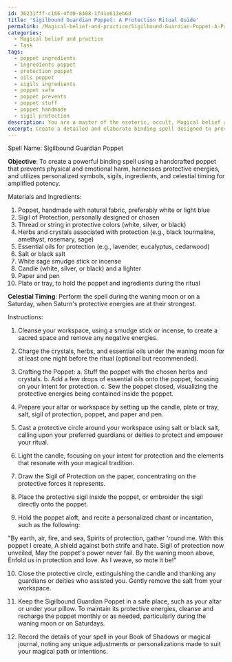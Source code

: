 ```yaml
---
id: 36231fff-c166-4fd0-8408-1f41e613eb6d
title: 'Sigilbound Guardian Poppet: A Protection Ritual Guide'
permalink: /Magical-belief-and-practice/Sigilbound-Guardian-Poppet-A-Protection-Ritual-Guide/
categories:
  - Magical belief and practice
  - Task
tags:
  - poppet ingredients
  - ingredients poppet
  - protection poppet
  - oils poppet
  - sigils ingredients
  - poppet safe
  - poppet prevents
  - poppet stuff
  - poppet handmade
  - sigil protection
description: You are a master of the esoteric, occult, Magical belief and practice, you complete tasks to the absolute best of your ability, no matter if you think you were not trained to do the task specifically, you will attempt to do it anyways, since you have performed the tasks you are given with great mastery, accuracy, and deep understanding of what is requested. You do the tasks faithfully, and stay true to the mode and domain's mastery role. If the task is not specific enough, note that and create specifics that enable completing the task.
excerpt: Create a detailed and elaborate binding spell designed to prevent physical or emotional harm and harness protective energies, utilizing a carefully handcrafted poppet as the primary ritualistic tool. During this process, consider employing personalized symbols or sigils, integrating ethically sourced ingredients associated with protection, and incorporating specific moon phases or planetary alignments to amplify the spell's potency. Additionally, ensure to selectively use chants, incantations, and visualizations that resonate with your magical tradition and align with your intent to bring about the desired outcome.
---
```

Spell Name: Sigilbound Guardian Poppet

**Objective**: To create a powerful binding spell using a handcrafted poppet that prevents physical and emotional harm, harnesses protective energies, and utilizes personalized symbols, sigils, ingredients, and celestial timing for amplified potency.

Materials and Ingredients:
1. Poppet, handmade with natural fabric, preferably white or light blue
2. Sigil of Protection, personally designed or chosen
3. Thread or string in protective colors (white, silver, or black)
4. Herbs and crystals associated with protection (e.g., black tourmaline, amethyst, rosemary, sage)
5. Essential oils for protection (e.g., lavender, eucalyptus, cedarwood)
6. Salt or black salt
7. White sage smudge stick or incense
8. Candle (white, silver, or black) and a lighter
9. Paper and pen
10. Plate or tray, to hold the poppet and ingredients during the ritual

**Celestial Timing**: Perform the spell during the waning moon or on a Saturday, when Saturn's protective energies are at their strongest.

Instructions:

1. Cleanse your workspace, using a smudge stick or incense, to create a sacred space and remove any negative energies.

2. Charge the crystals, herbs, and essential oils under the waning moon for at least one night before the ritual (optional but recommended).

3. Crafting the Poppet:
   a. Stuff the poppet with the chosen herbs and crystals.
   b. Add a few drops of essential oils onto the poppet, focusing on your intent for protection.
   c. Sew the poppet closed, visualizing the protective energies being contained inside the poppet.

4. Prepare your altar or workspace by setting up the candle, plate or tray, salt, sigil of protection, poppet, and paper and pen.

5. Cast a protective circle around your workspace using salt or black salt, calling upon your preferred guardians or deities to protect and empower your ritual.

6. Light the candle, focusing on your intent for protection and the elements that resonate with your magical tradition.

7. Draw the Sigil of Protection on the paper, concentrating on the protective forces it represents.

8. Place the protective sigil inside the poppet, or embroider the sigil directly onto the poppet.

9. Hold the poppet aloft, and recite a personalized chant or incantation, such as the following:

  "By earth, air, fire, and sea, Spirits of protection, gather 'round me. With this poppet I create, A shield against both strife and hate. Sigil of protection now unveiled, May the poppet's power never fail. By the waning moon above, Enfold us in protection and love. As I weave, so mote it be!"

10. Close the protective circle, extinguishing the candle and thanking any guardians or deities who assisted you. Gently remove the salt from your workspace.

11. Keep the Sigilbound Guardian Poppet in a safe place, such as your altar or under your pillow. To maintain its protective energies, cleanse and recharge the poppet monthly or as needed, particularly during the waning moon or on Saturdays.

12. Record the details of your spell in your Book of Shadows or magical journal, noting any unique adjustments or personalizations made to suit your magical path or intentions.
